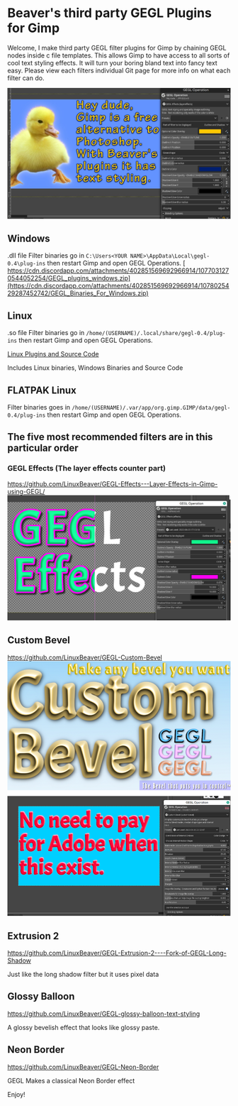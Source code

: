 Beaver's third party GEGL Plugins for Gimp
=========
Welcome, I make third party GEGL filter plugins for Gimp by chaining GEGL nodes inside c file templates. This allows Gimp to have access to all sorts of cool text styling effects. It will turn your boring bland text into fancy text easy. Please view each filters individual Git page for more info on what each filter can do.


![image preview](text.png  )

## Windows
.dll file Filter binaries go in `C:\Users<YOUR NAME>\AppData\Local\gegl-0.4\plug-ins` then restart Gimp and open GEGL Operations.
[
  https://cdn.discordapp.com/attachments/402851569692966914/1077031270544052254/GEGL_plugins_windows.zip](https://cdn.discordapp.com/attachments/402851569692966914/1078025429287452742/GEGL_Binaries_For_Windows.zip)
  
## Linux 
.so file Filter binaries go in `/home/(USERNAME)/.local/share/gegl-0.4/plug-ins` then restart Gimp and open GEGL Operations. 

[Linux Plugins and Source Code](https://cdn.discordapp.com/attachments/402851569692966914/1078025428960292975/GEGL_Plugins_feb_fix_typo.zip)


Includes Linux binaries, Windows Binaries and Source Code 

## FLATPAK Linux
  Filter binaries goes in `/home/(USERNAME)/.var/app/org.gimp.GIMP/data/gegl-0.4/plug-ins` then restart Gimp and open GEGL Operations. 
  
  
  ## The five most recommended filters are in this particular order 
  
  
### GEGL Effects (The layer effects counter part)
https://github.com/LinuxBeaver/GEGL-Effects---Layer-Effects-in-Gimp-using-GEGL/
  ![image preview](effects4.png )
  
## Custom Bevel
https://github.com/LinuxBeaver/GEGL-Custom-Bevel
  ![image preview](customb.png )
  
  
## Extrusion 2 
https://github.com/LinuxBeaver/GEGL-Extrusion-2----Fork-of-GEGL-Long-Shadow
 
   Just like the long shadow filter but it uses pixel data

  
## Glossy Balloon
https://github.com/LinuxBeaver/GEGL-glossy-balloon-text-styling
  
  
A glossy bevelish effect that looks like glossy paste.
  
 ## Neon Border 
 https://github.com/LinuxBeaver/GEGL-Neon-Border
 
 GEGL Makes a classical Neon Border effect
  
  
  Enjoy!
  

